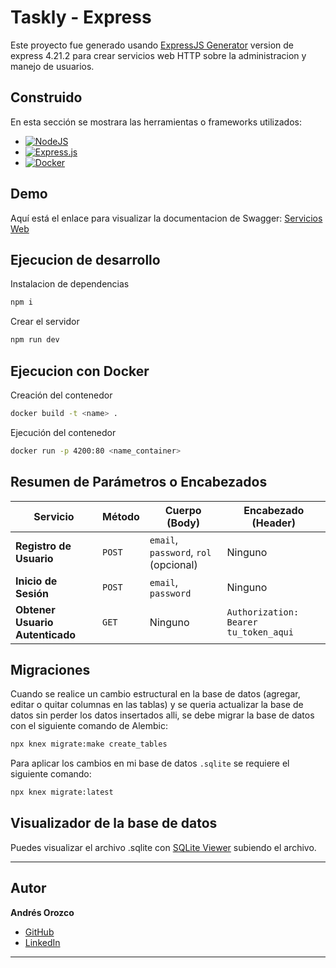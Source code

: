# Taskly - Express

Este proyecto fue generado usando [ExpressJS Generator](https://expressjs.com/en/starter/generator.html) version de express 4.21.2 para crear servicios web HTTP sobre la administracion y manejo de usuarios.

## Construido

En esta sección se mostrara las herramientas o frameworks utilizados:

- [![NodeJS](https://img.shields.io/badge/Node.js-6DA55F?logo=node.js&logoColor=white)](#)
- [![Express.js](https://img.shields.io/badge/Express.js-%23404d59.svg?logo=express&logoColor=%2361DAFB)](#)
- [![Docker](https://img.shields.io/badge/Docker-2496ED?logo=docker&logoColor=fff)](#)

## Demo

Aquí está el enlace para visualizar la documentacion de Swagger: [Servicios Web](https://fullstack-angular-react-fastapi-express-1.onrender.com/docs/)

## Ejecucion de desarrollo

Instalacion de dependencias

```bash
npm i
```

Crear el servidor

```bash
npm run dev
```

## Ejecucion con Docker

Creación del contenedor
```bash
docker build -t <name> .
```

Ejecución del contenedor
```bash
docker run -p 4200:80 <name_container>
```

## Resumen de Parámetros o Encabezados

| **Servicio**                     | **Método** | **Cuerpo (Body)**                                      | **Encabezado (Header)**                              |
|-----------------------------------|------------|-------------------------------------------------------|-----------------------------------------------------|
| **Registro de Usuario**           | `POST`     | `email`, `password`, `rol` (opcional)                 | Ninguno                                              |
| **Inicio de Sesión**              | `POST`     | `email`, `password`                                   | Ninguno                                              |
| **Obtener Usuario Autenticado**   | `GET`      | Ninguno                                               | `Authorization: Bearer tu_token_aqui`               |

## Migraciones

Cuando se realice un cambio estructural en la base de datos (agregar, editar o quitar columnas en las tablas) y se queria actualizar la base de datos sin perder los datos insertados alli, se debe migrar la base de datos con el siguiente comando de Alembic:

```bash
npx knex migrate:make create_tables
```

Para aplicar los cambios en mi base de datos `.sqlite` se requiere el siguiente comando:

```bash
npx knex migrate:latest
```

## Visualizador de la base de datos
Puedes visualizar el archivo .sqlite con [SQLite Viewer](https://sqliteviewer.app/) subiendo el archivo.

---

## Autor

**Andrés Orozco**
- [GitHub](https://github.com/AndresOrozcoDev)
- [LinkedIn](https://www.linkedin.com/in/andresorozcodev/)

---